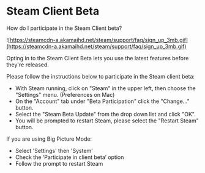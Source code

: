 # Steam Client Beta

How do I participate in the Steam Client beta?  
  
![https://steamcdn-a.akamaihd.net/steam/support/faq/sign_up_3mb.gif](https://steamcdn-a.akamaihd.net/steam/support/faq/sign_up_3mb.gif)  
  
Opting in to the Steam Client Beta lets you use the latest features before they're released.  
  
Please follow the instructions below to participate in the Steam client beta:  

* With Steam running, click on "Steam" in the upper left, then choose the "Settings" menu. (Preferences on Mac)
* On the "Account" tab under "Beta Participation" click the "Change..." button.
* Select the "Steam Beta Update" from the drop down list and click "OK".
* You will be prompted to restart Steam, please select the "Restart Steam" button.

  
  
If you are using Big Picture Mode:  

* Select 'Settings' then 'System'
* Check the ‘Participate in client beta’ option
* Follow the prompt to restart Steam


